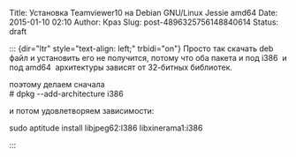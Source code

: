 Title: Установка Teamviewer10 на Debian GNU/Linux Jessie amd64
Date: 2015-01-10 02:10
Author: Краз
Slug: post-4896325756148840614
Status: draft

::: {dir="ltr" style="text-align: left;" trbidi="on"}
Просто так скачать deb файл и установить его не получится, потому что оба пакета и под i386  и под amd64  архитектуры зависят от 32-битных библиотек.  
  
поэтому делаем сначала  
\# dpkg --add-architecture i386  
  
и потом удовлетворяем зависимости:  
  
sudo aptitude install libjpeg62:I386 libxinerama1:i386  
  
:::
